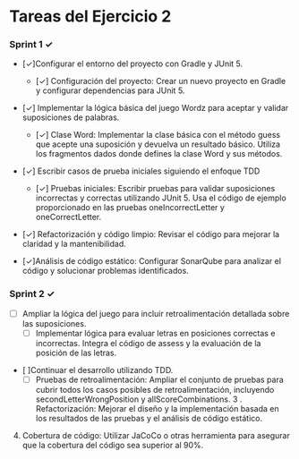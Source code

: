 # Tareas del Ejercicio 2

### Sprint 1 ✓

- [✓]Configurar el entorno del proyecto con Gradle y JUnit 5.
	- [✓] Configuración del proyecto: Crear un nuevo proyecto en Gradle y configurar dependencias para JUnit 5.
- [✓] Implementar la lógica básica del juego Wordz para aceptar y validar suposiciones de palabras.
	- [✓] Clase Word: Implementar la clase básica con el método guess que acepte una suposición y devuelva un resultado básico. Utiliza los fragmentos dados donde defines la clase Word y sus métodos.
- [✓] Escribir casos de prueba iniciales siguiendo el enfoque TDD
	- [✓] Pruebas iniciales: Escribir pruebas para validar suposiciones incorrectas y correctas utilizando JUnit 5. Usa el código de ejemplo proporcionado en las pruebas oneIncorrectLetter y oneCorrectLetter.

- [✓] Refactorización y código limpio: Revisar el código para mejorar la claridad y la
mantenibilidad.
- [✓]Análisis de código estático: Configurar SonarQube para analizar el código y solucionar
problemas identificados.

### Sprint 2 ✓
- [ ] Ampliar la lógica del juego para incluir retroalimentación detallada sobre las suposiciones.
	- [ ] Implementar lógica para evaluar letras en posiciones correctas e incorrectas. Integra el código de assess y la evaluación de la posición de las letras.
- [ ]Continuar el desarrollo utilizando TDD.
	- [ ] Pruebas de retroalimentación: Ampliar el conjunto de pruebas para cubrir todos los casos posibles de retroalimentación, incluyendo secondLetterWrongPosition y allScoreCombinations.
3 . Refactorización: Mejorar el diseño y la implementación basada en los resultados de las
pruebas y el análisis de código estático.
4. Cobertura de código: Utilizar JaCoCo o otras herramienta para asegurar que la cobertura del
código sea superior al 90%.

 
 
